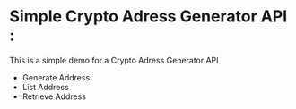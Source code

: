 # Simple Crypto Adress Generator API :
This is a simple demo for a Crypto Adress Generator API 
- Generate Address
- List Address 
- Retrieve Address
